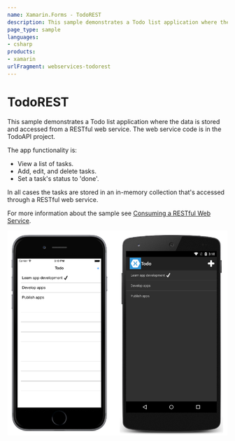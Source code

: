 ```yaml
---
name: Xamarin.Forms - TodoREST
description: This sample demonstrates a Todo list application where the data is stored and accessed from a RESTful web service.  The Xamarin provided sample has been extended to save data using Entity Framework and SQL Server.
page_type: sample
languages:
- csharp
products:
- xamarin
urlFragment: webservices-todorest
---
```

# TodoREST

This sample demonstrates a Todo list application where the data is stored and accessed from a RESTful web service. The web service code is in the TodoAPI project.

The app functionality is:

- View a list of tasks.
- Add, edit, and delete tasks.
- Set a task's status to 'done'.

In all cases the tasks are stored in an in-memory collection that's accessed through a RESTful web service.

For more information about the sample see [Consuming a RESTful Web Service](https://docs.microsoft.com/xamarin/xamarin-forms/data-cloud/web-services/rest).

![TodoREST application screenshot](Screenshots/01All.png "TodoREST application screenshot")
